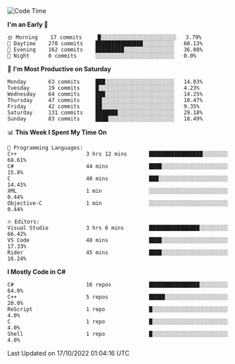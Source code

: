 <!--START_SECTION:waka-->
![Code Time](http://img.shields.io/badge/Code%20Time-860%20hrs%206%20mins-blue)

**I'm an Early 🐤** 

```text
🌞 Morning    17 commits     █░░░░░░░░░░░░░░░░░░░░░░░░   3.79% 
🌆 Daytime    270 commits    ███████████████░░░░░░░░░░   60.13% 
🌃 Evening    162 commits    █████████░░░░░░░░░░░░░░░░   36.08% 
🌙 Night      0 commits      ░░░░░░░░░░░░░░░░░░░░░░░░░   0.0%

```
📅 **I'm Most Productive on Saturday** 

```text
Monday       63 commits     ███░░░░░░░░░░░░░░░░░░░░░░   14.03% 
Tuesday      19 commits     █░░░░░░░░░░░░░░░░░░░░░░░░   4.23% 
Wednesday    64 commits     ███░░░░░░░░░░░░░░░░░░░░░░   14.25% 
Thursday     47 commits     ██░░░░░░░░░░░░░░░░░░░░░░░   10.47% 
Friday       42 commits     ██░░░░░░░░░░░░░░░░░░░░░░░   9.35% 
Saturday     131 commits    ███████░░░░░░░░░░░░░░░░░░   29.18% 
Sunday       83 commits     ████░░░░░░░░░░░░░░░░░░░░░   18.49%

```


📊 **This Week I Spent My Time On** 

```text
💬 Programming Languages: 
C++                      3 hrs 12 mins       █████████████████░░░░░░░░   68.61% 
C#                       44 mins             ████░░░░░░░░░░░░░░░░░░░░░   15.8% 
C                        40 mins             ███░░░░░░░░░░░░░░░░░░░░░░   14.41% 
XML                      1 min               ░░░░░░░░░░░░░░░░░░░░░░░░░   0.44% 
Objective-C              1 min               ░░░░░░░░░░░░░░░░░░░░░░░░░   0.44%

🔥 Editors: 
Visual Studio            3 hrs 6 mins        ████████████████░░░░░░░░░   66.42% 
VS Code                  48 mins             ████░░░░░░░░░░░░░░░░░░░░░   17.33% 
Rider                    45 mins             ████░░░░░░░░░░░░░░░░░░░░░   16.24%

```

**I Mostly Code in C#** 

```text
C#                       16 repos            ████████████████░░░░░░░░░   64.0% 
C++                      5 repos             █████░░░░░░░░░░░░░░░░░░░░   20.0% 
ReScript                 1 repo              █░░░░░░░░░░░░░░░░░░░░░░░░   4.0% 
C                        1 repo              █░░░░░░░░░░░░░░░░░░░░░░░░   4.0% 
Shell                    1 repo              █░░░░░░░░░░░░░░░░░░░░░░░░   4.0%

```



 Last Updated on 17/10/2022 01:04:16 UTC
<!--END_SECTION:waka-->
